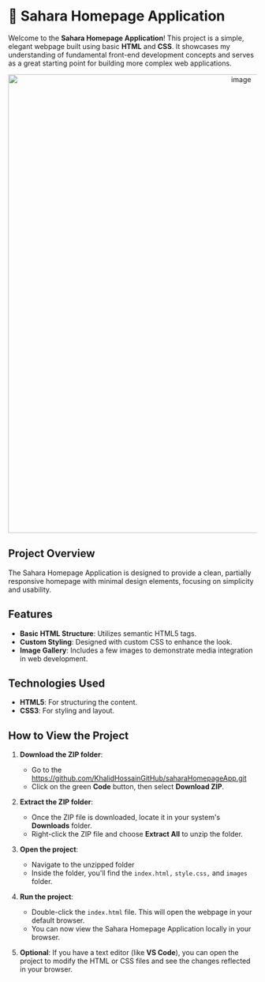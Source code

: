 # 🌵 Sahara Homepage Application

Welcome to the **Sahara Homepage Application**! This project is a simple, elegant webpage built using basic **HTML** and **CSS**. It showcases my understanding of fundamental front-end development concepts and serves as a great starting point for building more complex web applications.

<p align="center">
  <img width="929" alt="image" src="https://github.com/user-attachments/assets/1810fd2b-952e-4f15-80fd-ba20bd3a347e">
</p>

## Project Overview

The Sahara Homepage Application is designed to provide a clean, partially responsive homepage with minimal design elements, focusing on simplicity and usability.

## Features

- **Basic HTML Structure**: Utilizes semantic HTML5 tags.
- **Custom Styling**: Designed with custom CSS to enhance the look.
- **Image Gallery**: Includes a few images to demonstrate media integration in web development.

## Technologies Used

- **HTML5**: For structuring the content.
- **CSS3**: For styling and layout.

## How to View the Project

1. **Download the ZIP folder**:
   - Go to the https://github.com/KhalidHossainGitHub/saharaHomepageApp.git
   - Click on the green **Code** button, then select **Download ZIP**.

2. **Extract the ZIP folder**:
   - Once the ZIP file is downloaded, locate it in your system's **Downloads** folder.
   - Right-click the ZIP file and choose **Extract All** to unzip the folder.

3. **Open the project**:
   - Navigate to the unzipped folder
   - Inside the folder, you'll find the `index.html,` `style.css,` and `images` folder.

4. **Run the project**:
   - Double-click the `index.html` file. This will open the webpage in your default browser.
   - You can now view the Sahara Homepage Application locally in your browser.

5. **Optional**: If you have a text editor (like **VS Code**), you can open the project to modify the HTML or CSS files and see the changes reflected in your browser.

